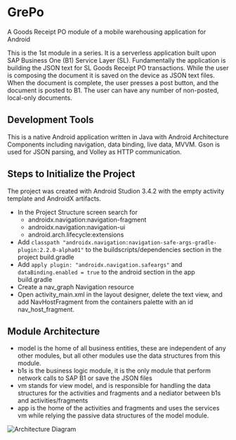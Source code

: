 # GrePo
A Goods Receipt PO module of a mobile warehousing application for Android

This is the 1st module in a series. It is a serverless application built
upon SAP Business One (B1) Service Layer (SL). Fundamentally the
application is building the JSON text for SL Goods Receipt PO
transactions. While the user is composing the document it is saved on
the device as JSON text files. When the document is complete, the user
presses a post button, and the document is posted to B1. The user can
have any number of non-posted, local-only documents. 

## Development Tools
This is a native Android application written in Java with Android
Architecture Components including navigation, data binding, live data,
MVVM. Gson is used for JSON parsing, and Volley as HTTP communication.

## Steps to Initialize the Project
The project was created with Android Studion 3.4.2 with the empty
activity template and AndroidX artifacts.
- In the Project Structure screen search for 
    - androidx.navigation:navigation-fragment
    - androidx.navigation:navigation-ui
    - android.arch.lifecycle:extensions
- Add `classpath
  "androidx.navigation:navigation-safe-args-gradle-plugin:2.2.0-alpha01"`
  to the buildscripts/dependencies section in the project build.gradle
- Add `apply plugin: "androidx.navigation.safeargs"` and
  `dataBinding.enabled = true` to the android section in the app
  build.gradle 
- Create a nav_graph Navigation resource 
- Open activity_main.xml in the layout designer, delete the text view,
  and add NavHostFragment from the containers palette with an id
  nav_host_fragment.
  
## Module Architecture
- model is the home of all business entities, these are independent of
  any other modules, but all other modules use the data structures from
  this module.
- b1s is the business logic module, it is the only module that perform
  network calls to SAP B1 or save the JSON files
- vm stands for view model, and is responsible for handling the data
  structures for the activities and fragments and a nediator between b1s
  and activities/fragments
- app is the home of the activities and fragments and uses the services
  vm while relying the passive data structures of the model module.

![Architecture Diagram](http://www.plantuml.com/plantuml/proxy?cache=no&src=https://raw.githubusercontent.com/nemethmik/t11grepo/master/modulearchitecture.puml)  